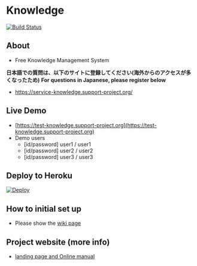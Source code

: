 # Knowledge

[![Build Status](https://travis-ci.org/support-project/knowledge.svg?branch=master)](https://travis-ci.org/support-project/knowledge)


## About
- Free Knowledge Management System

**日本語での質問は、以下のサイトに登録してください(海外からのアクセスが多くなったため)**
**For questions in Japanese, please register below**
- https://service-knowledge.support-project.org/

## Live Demo
- [https://test-knowledge.support-project.org](https://test-knowledge.support-project.org)
- Demo users
   - [id/password] user1 / user1
   - [id/password] user2 / user2
   - [id/password] user3 / user3


## Deploy to Heroku

[![Deploy](https://www.herokucdn.com/deploy/button.svg)](https://heroku.com/deploy?template=https://github.com/support-project/knowledge)


## How to initial set up
- Please show the [wiki page](https://github.com/support-project/knowledge/wiki)


## Project website (more info)
- [landing page and Online manual](https://information-knowledge.support-project.org/)







